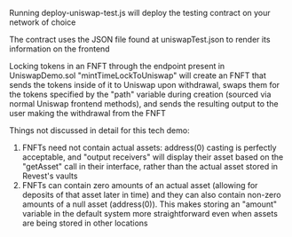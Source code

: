 Running deploy-uniswap-test.js will deploy the testing contract on your network of choice

The contract uses the JSON file found at uniswapTest.json to render its information on the frontend

Locking tokens in an FNFT through the endpoint present in UniswapDemo.sol "mintTimeLockToUniswap" will create an FNFT that sends the tokens inside of it to Uniswap upon withdrawal, swaps them for the tokens specified by the "path" variable during creation (sourced via normal Uniswap frontend methods), and sends the resulting output to the user making the withdrawal from the FNFT

Things not discussed in detail for this tech demo:

1. FNFTs need not contain actual assets: address(0) casting is perfectly acceptable, and "output receivers" will display their asset based on the "getAsset" call in their interface, rather than the actual asset stored in Revest's vaults
2. FNFTs can contain zero amounts of an actual asset (allowing for deposits of that asset later in time) and they can also contain non-zero amounts of a null asset (address(0)). This makes storing an "amount" variable in the default system more straightforward even when assets are being stored in other locations